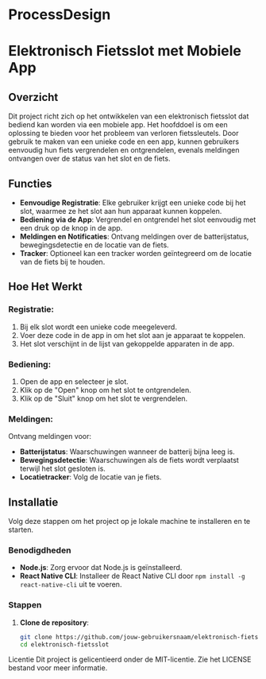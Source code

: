 # ProcessDesign
# Elektronisch Fietsslot met Mobiele App

## Overzicht

Dit project richt zich op het ontwikkelen van een elektronisch fietsslot dat bediend kan worden via een mobiele app. Het hoofddoel is om een oplossing te bieden voor het probleem van verloren fietssleutels. Door gebruik te maken van een unieke code en een app, kunnen gebruikers eenvoudig hun fiets vergrendelen en ontgrendelen, evenals meldingen ontvangen over de status van het slot en de fiets.

## Functies

- **Eenvoudige Registratie**: Elke gebruiker krijgt een unieke code bij het slot, waarmee ze het slot aan hun apparaat kunnen koppelen.
- **Bediening via de App**: Vergrendel en ontgrendel het slot eenvoudig met een druk op de knop in de app.
- **Meldingen en Notificaties**: Ontvang meldingen over de batterijstatus, bewegingsdetectie en de locatie van de fiets.
- **Tracker**: Optioneel kan een tracker worden geïntegreerd om de locatie van de fiets bij te houden.

## Hoe Het Werkt

### Registratie:

1. Bij elk slot wordt een unieke code meegeleverd.
2. Voer deze code in de app in om het slot aan je apparaat te koppelen.
3. Het slot verschijnt in de lijst van gekoppelde apparaten in de app.

### Bediening:

1. Open de app en selecteer je slot.
2. Klik op de "Open" knop om het slot te ontgrendelen.
3. Klik op de "Sluit" knop om het slot te vergrendelen.

### Meldingen:

Ontvang meldingen voor:
- **Batterijstatus**: Waarschuwingen wanneer de batterij bijna leeg is.
- **Bewegingsdetectie**: Waarschuwingen als de fiets wordt verplaatst terwijl het slot gesloten is.
- **Locatietracker**: Volg de locatie van je fiets.

## Installatie

Volg deze stappen om het project op je lokale machine te installeren en te starten.

### Benodigdheden

- **Node.js**: Zorg ervoor dat Node.js is geïnstalleerd.
- **React Native CLI**: Installeer de React Native CLI door `npm install -g react-native-cli` uit te voeren.

### Stappen

1. **Clone de repository**:
   ```sh
   git clone https://github.com/jouw-gebruikersnaam/elektronisch-fietsslot.git
   cd elektronisch-fietsslot


Licentie
Dit project is gelicentieerd onder de MIT-licentie. Zie het LICENSE bestand voor meer informatie.
